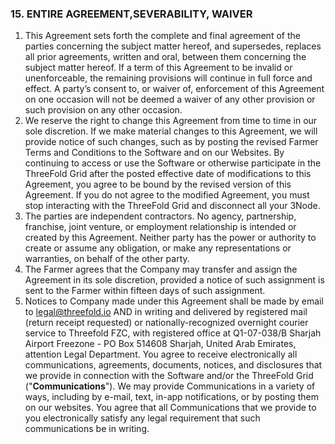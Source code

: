 ### 15. ENTIRE AGREEMENT,SEVERABILITY, WAIVER 

1. This Agreement sets forth the complete and final agreement of the parties concerning the subject matter hereof, and supersedes, replaces all prior agreements, written and oral, between them concerning the subject matter hereof. If a term of this Agreement to be invalid or unenforceable, the remaining provisions will continue in full force and effect. A party’s consent to, or waiver of, enforcement of this Agreement on one occasion will not be deemed a waiver of any other provision or such provision on any other occasion.
2. We reserve the right to change this Agreement from time to time in our sole discretion. If we make material changes to this Agreement, we will provide notice of such changes, such as by posting the revised Farmer Terms and Conditions to the Software and on our Websites. By continuing to access or use the Software or otherwise participate in the ThreeFold Grid after the posted effective date of modifications to this Agreement, you agree to be bound by the revised version of this Agreement. If you do not agree to the modified Agreement, you must stop interacting with the ThreeFold Grid and disconnect all your 3Node.
3. The parties are independent contractors. No agency, partnership, franchise, joint venture, or employment relationship is intended or created by this Agreement. Neither party has the power or authority to create or assume any obligation, or make any representations or warranties, on behalf of the other party.
4. The Farmer agrees that the Company may transfer and assign the Agreement in its sole discretion, provided a notice of such assignment is sent to the Farmer within fifteen days of such assignment.
5. Notices to Company made under this Agreement shall be made by email to legal@threefold.io AND in writing and delivered by registered mail (return receipt requested) or nationally-recognized overnight courier service to Threefold FZC, with registered office at Q1-07-038/B Sharjah Airport Freezone - PO Box 514608 Sharjah, United Arab Emirates, attention Legal Department. You agree to receive electronically all communications, agreements, documents, notices, and disclosures that we provide in connection with the Software and/or the ThreeFold Grid ("**Communications**"). We may provide Communications in a variety of ways, including by e-mail, text, in-app notifications, or by posting them on our websites. You agree that all Communications that we provide to you electronically satisfy any legal requirement that such communications be in writing.